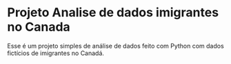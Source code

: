 # Projeto Analise de dados imigrantes no Canada
 Esse é um projeto simples de análise de dados feito com Python com dados fictícios de imigrantes no Canadá.
